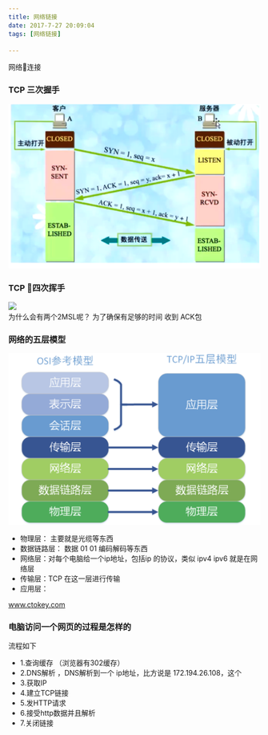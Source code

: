 ```yaml
---
title: 网络链接
date: 2017-7-27 20:09:04
tags: [网络链接]

---
```

网络连接

### TCP 三次握手
![](https://raw.githubusercontent.com/GuXiangFly/imagerepo/master/img20181026023104.png)


### TCP 四次挥手
![](https://i.loli.net/2019/11/05/9lAfcDonwYGkLZv.png)  
  为什么会有两个2MSL呢？
  为了确保有足够的时间 收到 ACK包


### 网络的五层模型
![](https://raw.githubusercontent.com/GuXiangFly/imagerepo/master/img20181202225206.png)



- 物理层：  主要就是光缆等东西
- 数据链路层： 数据 01 01 编码解码等东西
- 网络层：对每个电脑给一个ip地址，包括ip 的协议，类似 ipv4  ipv6 就是在网络层
- 传输层：TCP 在这一层进行传输
- 应用层：

www.ctokey.com

### 电脑访问一个网页的过程是怎样的

流程如下
- 1.查询缓存 （浏览器有302缓存）
- 2.DNS解析 ，DNS解析到一个 ip地址，比方说是 172.194.26.108，这个
- 3.获取IP
- 4.建立TCP链接
- 5.发HTTP请求
- 6.接受http数据并且解析
- 7.关闭链接









